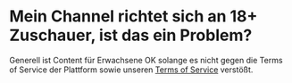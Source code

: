 # Mein Channel richtet sich an 18+ Zuschauer, ist das ein Problem?

Generell ist Content für Erwachsene OK solange es nicht gegen die Terms of Service der Plattform sowie unseren
[Terms of Service](https://loots.com/en/account/terms) verstößt.
